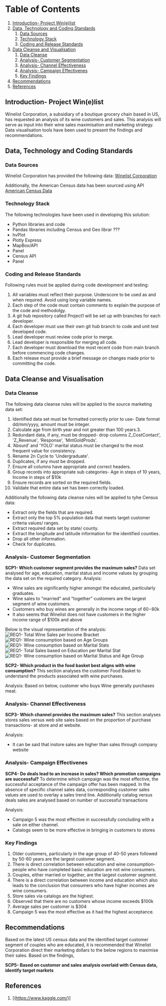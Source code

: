 # Table of Contents
1. [Introduction- Project Win(e)list](#Introduction)
2. [Data, Technology and Coding Standards](#Paragraph1)
   1. [Data Sources](#SubParagraph1)
   2. [Technology Stack](#Subparagraph2) 
   3. [Coding and Release Standards](#Subparagraph3)
3. [Data Cleanse and Visualisation](#Paragraph2)
   1. [Data Cleanse](#SubParagraph4)
   2. [Analysis- Customer Segmentation](#SubParagraph5)
   3. [Analysis- Channel Effectiveness](#Subparagraph6) 
   4. [Analysis- Campaign Effectivenes](#Subparagraph7)
   5. [Key Findings](#Subparagraph8)   
4. [Recommendations](#Paragraph3)
5. [References](#Paragraph4)

<div style="page-break-after: always;"></div>

## Introduction- Project Win(e)list <a name="Introduction"></a>

Winelist Corporation, a subsidiary of a boutique grocery chain based in US, has requested an analysis of its wine customers and sales. This analysis will serve as input into their wine sales maximisation and marketing strategy. Data visualisation tools have been used to present the findings and recommendations.

## Data, Technology and Coding Standards <a name="paragraph1"></a>
### Data Sources <a name="subparagraph1"></a>

Winelist Corporation has provided the following data:
[Winelist Corporation](https://www.kaggle.com/c/winwinewine/data)

Additionally, the American Census data has been sourced using API [American Census Data]()

### Technology Stack <a name="subparagraph2"></a>

The following technologies have been used in developing this solution:
- Python libraries and code
- Pandas libraries including Census and Geo librar ???
- hvPlot
- Plotly Express
- MapBox/API
- Panel
- Census API 
- Panel

### Coding and Release Standards <a name="subparagraph3"></a>

Following rules must be applied during code development and testing:
1. All variables must reflect their purpose. Underscore to be used as and when required. Avoid using long variable names. 
2. Each step of the code must contain comments to explain the purpose of the code and methodolgy.
3. A git hub repository called Project1 will be set up with branches for each developer.
4. Each developer must use their own git hub branch to code and unit test developed code.
5. Lead developer must review code prior to merge.
6. Lead developer is responsible for merging all code.
7. Each developer must download the most recent code from main branch before commencing code changes.
8. Each release must provide a brief message on changes made prior to committing the code.


## Data Cleanse and Visualisation <a name="paragraph3"></a>
### Data Cleanse <a name="subparagraph4"></a>

The following data cleanse rules will be applied to the source marketing data set:
1. Identified data set must be formatted correctly prior to use- Date format dd/mm/yyyy, amount must be integer.
2. Calculate age from birth year and not greater than 100 years.3. 
3. Redundant data, if any, must be dropped- drop columns Z_CostContact', 'Z_Revenue', 'Response', 'MntGoldProds'.
4. ‘Absurd’ and 'YOLO' marital status must be changed to the most frequent value for consistency.
5. Rename 2n Cycle to 'Undergraduate'.
6. Duplicates, if any must be dropped.
7. Ensure all columns have appropriate and correct headers.
8. Group records into appropriate sub categories- Age in steps of 10 years, Income in steps of $10k
9. Ensure records are sorted on the required fields.
10. Validate that entire data set has been correctly loaded.

Additionally the following data cleanse rules will be applied to tyhe Census data:
- Extract only the fields that are required.
- Extract only the top 5% population data that meets target customer criteria values/ ranges.
- Extract required data set by state/ county.
- Extract the longitude and latitude information for the identified counties.
- Drop all other information.
- Check for duplicates.

### Analysis- Customer Segmentation <a name="subparagraph5"></a>
__SCP1- Which customer segment provides the maximum sales?__
Data set analysed for age, education, marital status and income values by grouping the data set on the required category. 
Analysis: 
- Wine sales are significantly higher amongst the educated, particularly graduates.
- Wine sales to "married" and "together" customers are the largest segment of wine customers.
- Customers who buy wines are generally in the income range of $60-$80k
- It also seems that Winelist does not have customers in the higher income range of $100k and above

Below is the visual representation of the analysis:
![REQ1- Total Wine Sales per Income Bracket](https://github.com/chirathlv/Project1/blob/Renu/Images/Total%20Wine%20Sales%20per%20Income%20Bracket.png)
![REQ1- Wine consumption based on Age Groups ](https://github.com/chirathlv/Project1/blob/Renu/Images/Wine%20consumption%20based%20on%20Age%20Groups.png)
![REQ1- Wine consumption based on Marital Stats ](https://github.com/chirathlv/Project1/blob/Renu/Images/Wine%20consumption%20based%20on%20Marital%20Stats.png)
![REQ1- Total Sales based on Education per Marital Stat ](.https://github.com/chirathlv/Project1/blob/Renu/Images/Total%20Sales%20based%20on%20Education%20per%20Marital%20Stat.PNG)
![REQ1- Wine consumption based on Marital Status and Age Group ](https://github.com/chirathlv/Project1/blob/Renu/Images/Wine%20consumption%20based%20on%20Marital%20Status%20and%20Age%20Group.png)

__SCP2- Which product in the food basket best aligns with wine consumption?__
This section analyses the customer Food Basket to understand the products associated with wine purchases.

Analysis: 
Based on below, customer who buys Wine generally purchases meat.



### Analysis- Channel Effectiveness <a name="subparagraph6"></a>
__SCP3- Which channel provides the maximum sales?__
This section analyses stores sales versus web site sales based on the proportion of purchase transactions- at store and at website. 

Analysis: 
- It can be said that instore sales are higher than sales through company website





### Analysis- Campaign Effectivenes <a name="subparagraph7"></a>
__SCP4- Do deals lead to an increase in sales? Which promotion campaigns are successful?__
To determine which campaign was the most effective, the successful acceptance of the campaign offer has been mapped. In the absence of specific channel sales data, corresponding customer sales values are used to overlay a sales trend line. Additionally catalog versus deals sales are analysed based on number of successful transactions

Analysis: 
- Campaign 5 was the most effective in successfully concluding with a sale on either channel.
- Catalogs seem to be more effective in bringing in customers to stores 


### Key Findings <a name="subparagraph8"></a>
1. Older customers, particularly in the age group of 40-50 years followed by 50-60 years are the largest customer segment.
2. There is direct correlation between education and wine consumption- people who have completed basic education are not wine consumers.
3. Couples, either married or together, are the largest customer segment.
4. There is a direct correlation between income and education which also leads to the conclusion that consumers who have higher incomes are wine consumers.
5. Store sales via catalogs are the highest.
6. Observed that there are no customers whose income exceeds $100k
7. Average sales per customer is $304
8. Campaign 5 was the most effective as it had the highest acceptance.


## Recommendations <a name="paragraph4"></a>

Based on the latest US census data and the identified target customer segment of couples who are educated, it is recommended that Winelist Corporation direct their marketing dollars to the below regions to maximise their sales. Based on the findings, 

__SCP5- Based on customer and sales analysis overlaid with Census data, identify target markets__


## References <a name="paragraph5"></a>

1. [(https://www.kaggle.com/)]
